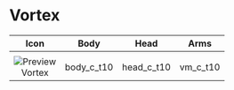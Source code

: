 # Vortex

| Icon | Body | Head | Arms
| :--: | :--: | :--: | :--:
| | | | | 
| ![Preview](https://upload.wikimedia.org/wikipedia/commons/a/a3/Image-not-found.png) <br>Vortex | body_c_t10 | head_c_t10 | vm_c_t10 |

